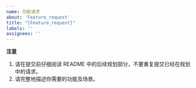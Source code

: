 ```yaml
---
name: 功能请求
about: 'Feature_request'
title: "[Feature_request]"
labels: ''
assignees: ''
---
```


**注意**
1. 请在提交前仔细阅读 README 中的后续规划部分，不要重复提交已经在规划中的请求。
2. 请完整地描述你需要的功能及场景。